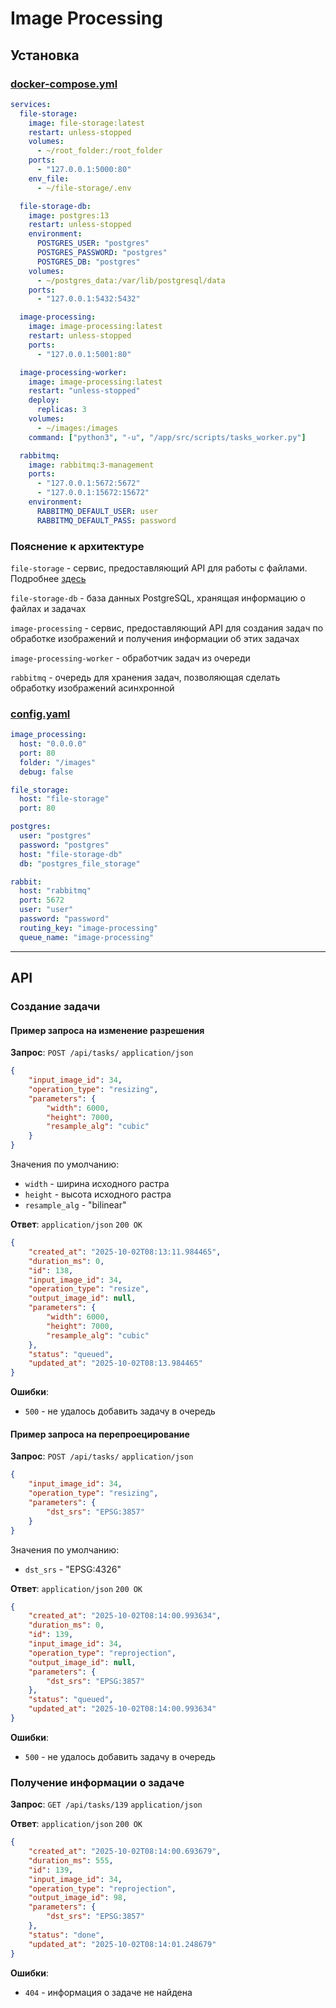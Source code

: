# Image Processing

## Установка

### [docker-compose.yml](./docker-compose.example.yml)
```yaml
services:
  file-storage:
    image: file-storage:latest
    restart: unless-stopped
    volumes:
      - ~/root_folder:/root_folder
    ports:
      - "127.0.0.1:5000:80"
    env_file:
      - ~/file-storage/.env

  file-storage-db:
    image: postgres:13
    restart: unless-stopped
    environment:
      POSTGRES_USER: "postgres"
      POSTGRES_PASSWORD: "postgres"
      POSTGRES_DB: "postgres"
    volumes:
      - ~/postgres_data:/var/lib/postgresql/data
    ports:
      - "127.0.0.1:5432:5432"

  image-processing:
    image: image-processing:latest
    restart: unless-stopped
    ports:
      - "127.0.0.1:5001:80"

  image-processing-worker:
    image: image-processing:latest
    restart: "unless-stopped"
    deploy:
      replicas: 3
    volumes:
      - ~/images:/images
    command: ["python3", "-u", "/app/src/scripts/tasks_worker.py"]

  rabbitmq:
    image: rabbitmq:3-management
    ports:
      - "127.0.0.1:5672:5672"
      - "127.0.0.1:15672:15672"
    environment:
      RABBITMQ_DEFAULT_USER: user
      RABBITMQ_DEFAULT_PASS: password
```

### Пояснение к архитектуре
`file-storage` - сервис, предоставляющий API для работы с файлами. Подробнее [здесь](https://github.com/Jduun/file-storage)

`file-storage-db` - база данных PostgreSQL, хранящая информацию о файлах и задачах

`image-processing` - сервис, предоставляющий API для создания задач по обработке изображений и получения информации об этих задачах

`image-processing-worker` - обработчик задач из очереди 

`rabbitmq` - очередь для хранения задач, позволяющая сделать обработку изображений асинхронной 


### [config.yaml](./src/config/config.example.yaml)
```yaml
image_processing:
  host: "0.0.0.0"
  port: 80
  folder: "/images"
  debug: false

file_storage:
  host: "file-storage"
  port: 80

postgres:
  user: "postgres"
  password: "postgres"
  host: "file-storage-db"
  db: "postgres_file_storage"

rabbit:
  host: "rabbitmq"
  port: 5672
  user: "user"
  password: "password"
  routing_key: "image-processing"
  queue_name: "image-processing"
```
---

## API
### Создание задачи
#### Пример запроса на изменение разрешения
**Запрос**: `POST /api/tasks/` `application/json`
```json
{
    "input_image_id": 34,
    "operation_type": "resizing",
    "parameters": {
        "width": 6000,
        "height": 7000,
        "resample_alg": "cubic"
    }
}
```
Значения по умолчанию:
- `width` - ширина исходного растра
- `height` - высота исходного растра
- `resample_alg` - "bilinear"

**Ответ**: `application/json` `200 OK`
```json
{
    "created_at": "2025-10-02T08:13:11.984465",
    "duration_ms": 0,
    "id": 138,
    "input_image_id": 34,
    "operation_type": "resize",
    "output_image_id": null,
    "parameters": {
        "width": 6000,
        "height": 7000,
        "resample_alg": "cubic"
    },
    "status": "queued",
    "updated_at": "2025-10-02T08:13.984465"
}
```
**Ошибки**:
- `500` - не удалось добавить задачу в очередь

#### Пример запроса на перепроецирование
**Запрос**: `POST /api/tasks/` `application/json`
```json
{
    "input_image_id": 34,
    "operation_type": "resizing",
    "parameters": {
        "dst_srs": "EPSG:3857"
    }
}
```
Значения по умолчанию:
- `dst_srs` - "EPSG:4326"

**Ответ**: `application/json` `200 OK`
```json
{
    "created_at": "2025-10-02T08:14:00.993634",
    "duration_ms": 0,
    "id": 139,
    "input_image_id": 34,
    "operation_type": "reprojection",
    "output_image_id": null,
    "parameters": {
        "dst_srs": "EPSG:3857"
    },
    "status": "queued",
    "updated_at": "2025-10-02T08:14:00.993634"
}
```

**Ошибки**:
- `500` - не удалось добавить задачу в очередь

### Получение информации о задаче
**Запрос**: `GET /api/tasks/139` `application/json`

**Ответ**: `application/json` `200 OK`
```json
{
    "created_at": "2025-10-02T08:14:00.693679",
    "duration_ms": 555,
    "id": 139,
    "input_image_id": 34,
    "operation_type": "reprojection",
    "output_image_id": 98,
    "parameters": {
        "dst_srs": "EPSG:3857"
    },
    "status": "done",
    "updated_at": "2025-10-02T08:14:01.248679"
}
```

**Ошибки**:
- `404` - информация о задаче не найдена